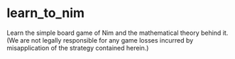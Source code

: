 # learn_to_nim
Learn the simple board game of Nim and the mathematical theory behind it. (We are not legally responsible for any game losses incurred by misapplication of the strategy contained herein.)
